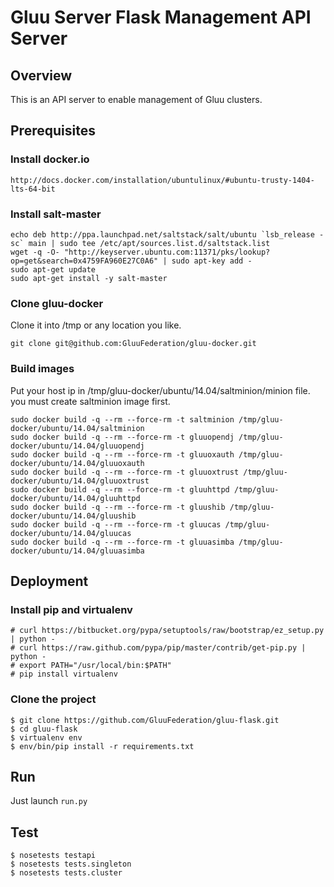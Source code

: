 # Gluu Server Flask Management API Server

## Overview

This is an API server to enable management of Gluu clusters.

## Prerequisites

### Install docker.io

```
http://docs.docker.com/installation/ubuntulinux/#ubuntu-trusty-1404-lts-64-bit
```

### Install salt-master

```
echo deb http://ppa.launchpad.net/saltstack/salt/ubuntu `lsb_release -sc` main | sudo tee /etc/apt/sources.list.d/saltstack.list
wget -q -O- "http://keyserver.ubuntu.com:11371/pks/lookup?op=get&search=0x4759FA960E27C0A6" | sudo apt-key add -
sudo apt-get update
sudo apt-get install -y salt-master
```

### Clone gluu-docker
Clone it into /tmp or any location you like.
```
git clone git@github.com:GluuFederation/gluu-docker.git
```

### Build images
Put your host ip in /tmp/gluu-docker/ubuntu/14.04/saltminion/minion file.
you must create saltminion image first.

```
sudo docker build -q --rm --force-rm -t saltminion /tmp/gluu-docker/ubuntu/14.04/saltminion
sudo docker build -q --rm --force-rm -t gluuopendj /tmp/gluu-docker/ubuntu/14.04/gluuopendj
sudo docker build -q --rm --force-rm -t gluuoxauth /tmp/gluu-docker/ubuntu/14.04/gluuoxauth
sudo docker build -q --rm --force-rm -t gluuoxtrust /tmp/gluu-docker/ubuntu/14.04/gluuoxtrust
sudo docker build -q --rm --force-rm -t gluuhttpd /tmp/gluu-docker/ubuntu/14.04/gluuhttpd
sudo docker build -q --rm --force-rm -t gluushib /tmp/gluu-docker/ubuntu/14.04/gluushib
sudo docker build -q --rm --force-rm -t gluucas /tmp/gluu-docker/ubuntu/14.04/gluucas
sudo docker build -q --rm --force-rm -t gluuasimba /tmp/gluu-docker/ubuntu/14.04/gluuasimba
```

## Deployment

### Install pip and virtualenv

```
# curl https://bitbucket.org/pypa/setuptools/raw/bootstrap/ez_setup.py | python -
# curl https://raw.github.com/pypa/pip/master/contrib/get-pip.py | python -
# export PATH="/usr/local/bin:$PATH"
# pip install virtualenv

```
### Clone the project 

```
$ git clone https://github.com/GluuFederation/gluu-flask.git
$ cd gluu-flask
$ virtualenv env
$ env/bin/pip install -r requirements.txt

```

## Run
Just launch `run.py`

## Test
```
$ nosetests testapi
$ nosetests tests.singleton
$ nosetests tests.cluster
```
